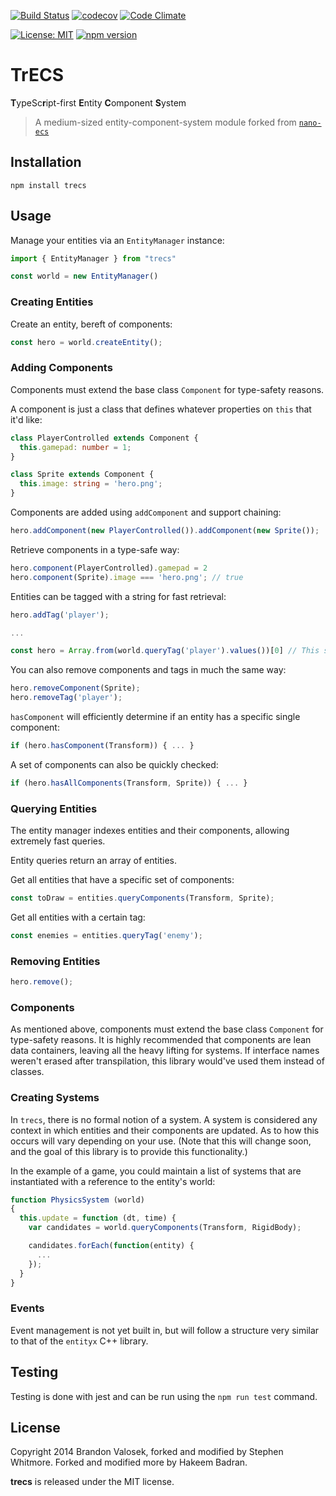 [![Build Status](https://github.com/hak33m16/trecs/workflows/build/badge.svg?branch=master)](https://github.com/hak33m16/trecs/actions?query=workflow%3Abuild+branch%3Amaster) [![codecov](https://codecov.io/gh/hak33m16/trecs/branch/master/graph/badge.svg?token=QG2BOJPZC3)](https://codecov.io/gh/hak33m16/trecs) [![Code Climate](https://codeclimate.com/github/hak33m16/trecs/badges/gpa.svg)](https://codeclimate.com/github/hak33m16/trecs)

[![License: MIT](https://img.shields.io/badge/License-MIT-brightgreen.svg)](https://opensource.org/licenses/MIT) [![npm version](https://badge.fury.io/js/trecs.svg)](https://badge.fury.io/js/trecs)

# TrECS

**T**ypeSc**r**ipt-first **E**ntity **C**omponent **S**ystem

> A medium-sized entity-component-system module forked from [`nano-ecs`](https://github.com/hackergrrl/nano-ecs)

## Installation

```
npm install trecs
```

## Usage

Manage your entities via an `EntityManager` instance:

```ts
import { EntityManager } from "trecs"

const world = new EntityManager()
```

### Creating Entities

Create an entity, bereft of components:

```ts
const hero = world.createEntity();
```

### Adding Components

Components must extend the base class `Component` for type-safety reasons.

A component is just a class that defines whatever properties on `this` that
it'd like:

```ts
class PlayerControlled extends Component {
  this.gamepad: number = 1;
}
```

```ts
class Sprite extends Component {
  this.image: string = 'hero.png';
}
```

Components are added using `addComponent` and support chaining:

```ts
hero.addComponent(new PlayerControlled()).addComponent(new Sprite());
```

Retrieve components in a type-safe way:

```ts
hero.component(PlayerControlled).gamepad = 2
hero.component(Sprite).image === 'hero.png'; // true
```

Entities can be tagged with a string for fast retrieval:

```ts
hero.addTag('player');

...

const hero = Array.from(world.queryTag('player').values())[0] // This syntax will get better, I promise
```

You can also remove components and tags in much the same way:

```ts
hero.removeComponent(Sprite);
hero.removeTag('player');
```

`hasComponent` will efficiently determine if an entity has a specific single
component:

```ts
if (hero.hasComponent(Transform)) { ... }
```

A set of components can also be quickly checked:

```ts
if (hero.hasAllComponents(Transform, Sprite)) { ... }
```

### Querying Entities

The entity manager indexes entities and their components, allowing extremely
fast queries.

Entity queries return an array of entities.

Get all entities that have a specific set of components:

```ts
const toDraw = entities.queryComponents(Transform, Sprite);
```

Get all entities with a certain tag:

```ts
const enemies = entities.queryTag('enemy');
```

### Removing Entities

```ts
hero.remove();
```

### Components

As mentioned above, components must extend the base class `Component` for type-safety reasons. It is highly recommended that components are lean data containers, leaving all the heavy lifting for systems. If interface names weren't erased after transpilation, this library would've used them instead of classes.

### Creating Systems

In `trecs`, there is no formal notion of a system. A system is considered any
context in which entities and their components are updated. As to how this
occurs will vary depending on your use. (Note that this will change soon, and the goal of this library is to provide this functionality.)

In the example of a game, you could maintain a list of systems that are
instantiated with a reference to the entity's world:

```ts
function PhysicsSystem (world)
{
  this.update = function (dt, time) {
    var candidates = world.queryComponents(Transform, RigidBody);

    candidates.forEach(function(entity) {
      ...
    });
  }
}
```

### Events

Event management is not yet built in, but will follow a structure very similar to that of the `entityx` C++ library.

## Testing

Testing is done with jest and can be run using the `npm run test` command.

## License
Copyright 2014 Brandon Valosek, forked and modified by Stephen Whitmore. Forked and modified more by Hakeem Badran.

**trecs** is released under the MIT license.
